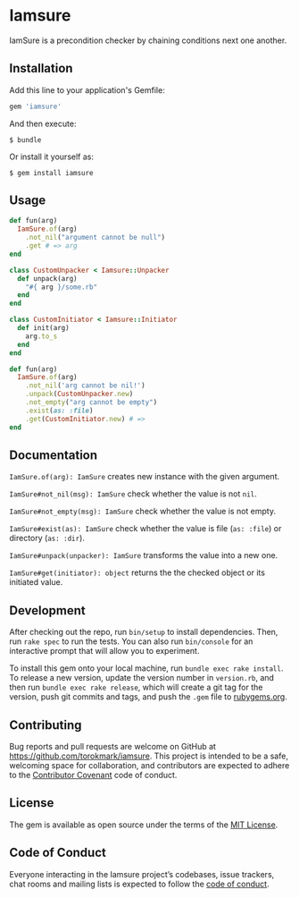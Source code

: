 # Iamsure

IamSure is a precondition checker by chaining conditions next one another.

## Installation

Add this line to your application's Gemfile:

```ruby
gem 'iamsure'
```

And then execute:

    $ bundle

Or install it yourself as:

    $ gem install iamsure

## Usage

```ruby
def fun(arg)
  IamSure.of(arg)
    .not_nil("argument cannot be null")
    .get # => arg
end
```

```ruby
class CustomUnpacker < Iamsure::Unpacker
  def unpack(arg)
    "#{ arg }/some.rb"
  end
end

class CustomInitiator < Iamsure::Initiator
  def init(arg)
    arg.to_s
  end
end

def fun(arg)
  IamSure.of(arg)
    .not_nil('arg cannot be nil!')
    .unpack(CustomUnpacker.new)
    .not_empty("arg cannot be empty")
    .exist(as: :file)
    .get(CustomInitiator.new) # => 
end
```
## Documentation

`IamSure.of(arg): IamSure` creates new instance with the given argument.

`IamSure#not_nil(msg): IamSure` check whether the value is not `nil`.

`IamSure#not_empty(msg): IamSure` check whether the value is not empty.

`IamSure#exist(as): IamSure` check whether the value is file (`as: :file`) or directory (`as: :dir`).

`IamSure#unpack(unpacker): IamSure` transforms the value into a new one.

`IamSure#get(initiator): object` returns the the checked object or its initiated value.




## Development

After checking out the repo, run `bin/setup` to install dependencies. Then, run `rake spec` to run the tests. You can also run `bin/console` for an interactive prompt that will allow you to experiment.

To install this gem onto your local machine, run `bundle exec rake install`. To release a new version, update the version number in `version.rb`, and then run `bundle exec rake release`, which will create a git tag for the version, push git commits and tags, and push the `.gem` file to [rubygems.org](https://rubygems.org).

## Contributing

Bug reports and pull requests are welcome on GitHub at https://github.com/torokmark/iamsure. This project is intended to be a safe, welcoming space for collaboration, and contributors are expected to adhere to the [Contributor Covenant](http://contributor-covenant.org) code of conduct.

## License

The gem is available as open source under the terms of the [MIT License](https://opensource.org/licenses/MIT).

## Code of Conduct

Everyone interacting in the Iamsure project’s codebases, issue trackers, chat rooms and mailing lists is expected to follow the [code of conduct](https://github.com/torokmark/iamsure/blob/master/CODE_OF_CONDUCT.md).
